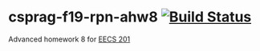 # csprag-f19-rpn-ahw8 [![Build Status](https://travis-ci.org/b-low/csprag-f19-rpn-ahw8.svg?branch=master)](https://travis-ci.org/b-low/csprag-f19-rpn-ahw8)

Advanced homework 8 for [EECS 201](https://cspragmatics.com)
